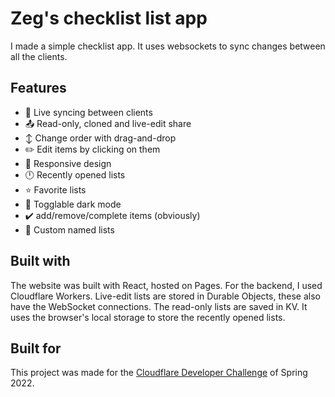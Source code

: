 # Zeg's checklist list app

I made a simple checklist app. It uses websockets to sync changes between all the clients.

## Features

- 🚀 Live syncing between clients
- 📤 Read-only, cloned and live-edit share
- ↕️ Change order with drag-and-drop
- ✏️ Edit items by clicking on them
- 📱 Responsive design
- 🕛 Recently opened lists
- ⭐ Favorite lists
- 🌙 Togglable dark mode
- ✔️ add/remove/complete items (obviously)
- 📝 Custom named lists

## Built with

The website was built with React, hosted on Pages. For the backend, I used Cloudflare Workers. Live-edit lists are stored in Durable Objects, these also have the WebSocket connections. The read-only lists are saved in KV. It uses the browser's local storage to store the recently opened lists.

## Built for

This project was made for the [Cloudflare Developer Challenge](https://challenge.developers.cloudflare.com/) of Spring 2022.
